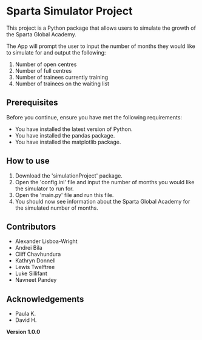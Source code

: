 # Sparta Simulator Project

This project is a Python package that allows users to simulate the growth of the Sparta Global Academy.<br>

The App will prompt the user to input the number of months they would like to simulate for and output the following:<br>

<ol>
<li>Number of open centres </li> 
<li>Number of full centres </li> 
<li>Number of trainees currently training </li> 
<li>Number of trainees on the waiting list </li> 
</ol>

## Prerequisites

Before you continue, ensure you have met the following requirements:

- You have installed the latest version of Python.
- You have installed the pandas package.
- You have installed the matplotlib package.

## How to use
<ol>
<li>Download the 'simulationProject' package.</li>
<li>Open the 'config.ini' file and input the number of months you would like the simulator to run for.</li>
<li>Open the 'main.py' file and run this file.</li>
<li>You should now see information about the Sparta Global Academy for the simulated number of months.</li>
</ol>

## Contributors

<ul>
<li>Alexander Lisboa-Wright </li> 
<li>Andrei Bila  </li> 
<li>Cliff Chavhundura  </li>
<li>Kathryn Donnell </li>
<li>Lewis Twelftree </li>
<li>Luke Sillifant </li>
<li>Navneet Pandey </li>
</ul>

## Acknowledgements

<ul>
<li>Paula K.</li>
<li>David H.</li>
</ul>

**Version 1.0.0**
